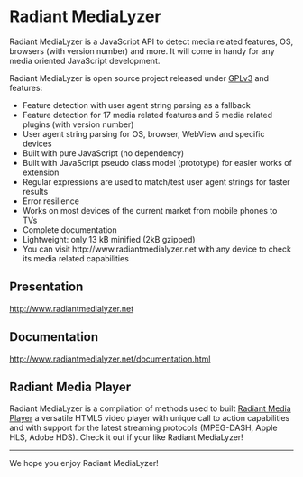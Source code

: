Radiant MediaLyzer
===============
Radiant MediaLyzer is a JavaScript API to detect media related features, OS, browsers (with version number) and more. It will come in handy for any media oriented JavaScript development.

Radiant MediaLyzer is open source project released under <a href="http://www.gnu.org/copyleft/gpl.html" target="_blank">GPLv3</a> and features:
<ul>
	<li>Feature detection with user agent string parsing as a fallback</li>
    <li>Feature detection for 17 media related features and 5 media related plugins (with version number)</li>
    <li>User agent string parsing for OS, browser, WebView and specific devices</li>
    <li>Built with pure JavaScript (no dependency)</li>
    <li>Built with JavaScript pseudo class model (prototype) for easier works of extension</li>
	<li>Regular expressions are used to match/test user agent strings for faster results</li>
    <li>Error resilience</li>
    <li>Works on most devices of the current market from mobile phones to TVs</li>
    <li>Complete documentation</a></li>
    <li>Lightweight: only 13 kB minified (2kB gzipped)</li>
    <li>You can visit http://www.radiantmedialyzer.net with any device to check its media related capabilities</li> 
</ul>

Presentation
-------------
http://www.radiantmedialyzer.net

Documentation
-------------
http://www.radiantmedialyzer.net/documentation.html

Radiant Media Player
-------------
Radiant MediaLyzer is a compilation of methods used to built <a href="https://www.radiantmediaplayer.com">Radiant Media Player</a> a versatile HTML5 video player with unique call to action capabilities and with support for the latest streaming protocols (MPEG-DASH, Apple HLS, Adobe HDS). Check it out if your like Radiant MediaLyzer!

----------------------------------
We hope you enjoy Radiant MediaLyzer! 



